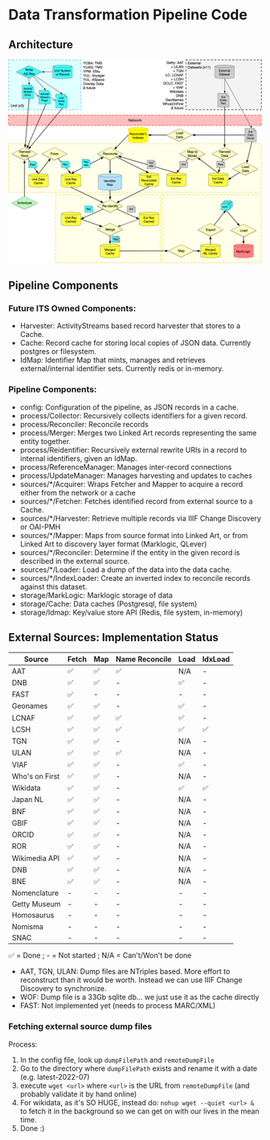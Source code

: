 # Data Transformation Pipeline Code

## Architecture

![architecture diagram](docs/architecture2.png)


## Pipeline Components

### Future ITS Owned Components:
* Harvester: ActivityStreams based record harvester that stores to a Cache.
* Cache:  Record cache for storing local copies of JSON data. Currently postgres or filesystem.
* IdMap: Identifier Map that mints, manages and retrieves external/internal identifier sets. Currently redis or in-memory.

### Pipeline Components:

* config: Configuration of the pipeline, as JSON records in a cache.
* process/Collector: Recursively collects identifiers for a given record.
* process/Reconciler: Reconcile records
* process/Merger: Merges two Linked Art records representing the same entity together.
* process/Reidentifier: Recursively external rewrite URIs in a record to internal identifiers, given an IdMap.
* process/ReferenceManager: Manages inter-record connections
* process/UpdateManager: Manages harvesting and updates to caches
* sources/\*/Acquirer: Wraps Fetcher and Mapper to acquire a record either from the network or a cache
* sources/\*/Fetcher: Fetches identified record from external source to a Cache.
* sources/\*/Harvester: Retrieve multiple records via IIIF Change Discovery or OAI-PMH
* sources/\*/Mapper: Maps from source format into Linked Art, or from Linked Art to discovery layer format (Marklogic, QLever)
* sources/\*/Reconciler: Determine if the entity in the given record is described in the external source.
* sources/\*/Loader: Load a dump of the data into the data cache.
* sources/\*/IndexLoader: Create an inverted index to reconcile records against this dataset.
* storage/MarkLogic: Marklogic storage of data
* storage/Cache: Data caches (Postgresql, file system)
* storage/Idmap: Key/value store API (Redis, file system, in-memory)


## External Sources: Implementation Status

| Source          | Fetch | Map | Name Reconcile | Load | IdxLoad |
| --------------- | ----- | --- | -------------- | ---- | ------- |
| AAT             |   ✅  |  ✅ |    ✅         | N/A | -       | 
| DNB             |   ✅  |  ✅ |     -         |  ✅ | -       | 
| FAST            |   ✅  |  -  |     -          |  -   | -      | 
| Geonames        |   ✅  |  ✅ |     -          | ✅  | -      | 
| LCNAF           |   ✅  |  ✅ |     ✅        |  ✅ | -       | 
| LCSH            |   ✅  |  ✅ |     ✅        |  ✅ | ✅      | 
| TGN             |   ✅  |  ✅ |     -         | N/A  | -       | 
| ULAN            |   ✅  |  ✅ |     ✅        | N/A  | -       | 
| VIAF            |   ✅  |  ✅ |     -         |  ✅  | -       | 
| Who's on First  |   ✅  |  ✅ |     -         | N/A  | -       | 
| Wikidata        |   ✅  |  ✅ |     -         |  ✅  | ✅     | 
| Japan NL        |   ✅  |  ✅ |     -         | N/A  | -       |
| BNF             |   ✅  |  ✅ |     -         | N/A  | -       |
| GBIF            |   ✅  |  ✅ |     -         | N/A  | -       |
| ORCID           |   ✅  |  ✅ |     -         | N/A  | -       |
| ROR             |   ✅  |  ✅ |     -         | N/A  | -       |
| Wikimedia API   |   ✅  |  ✅ |     -         | N/A  | -       |
| DNB             |   ✅  |  ✅ |     -         | N/A  | -       |
| BNE             |   ✅  |  ✅ |     -         | N/A  | -       |
| Nomenclature    |   -   |  -  |     -          | -    | -      |
| Getty Museum    |   -   |  -  |     -          | -    | -      |
| Homosaurus      |   -   |  -  |     -          | -    | -      |
| Nomisma         |   -   |  -  |     -          | -    | -      |
| SNAC            |   -   |  -  |     -          | -    | -      |


✅ = Done ; - = Not started ; N/A = Can't/Won't be done

* AAT, TGN, ULAN: Dump files are NTriples based. More effort to reconstruct than it would be worth. Instead we can use IIIF Change Discovery to synchronize.
* WOF: Dump file is a 33Gb sqlite db... we just use it as the cache directly
* FAST: Not implemented yet (needs to process MARC/XML)

### Fetching external source dump files

Process:
1. In the config file, look up `dumpFilePath` and `remoteDumpFile`
2. Go to the directory where `dumpFilePath` exists and rename it with a date (e.g. latest-2022-07)
3. execute `wget <url>` where `<url>` is the URL from `remoteDumpFile` (and probably validate it by hand online)
4. For wikidata, as it's SO HUGE, instead do:  `nohup wget --quiet <url> &` to fetch it in the background so we can get on with our lives in the mean time.
5. Done :) 

